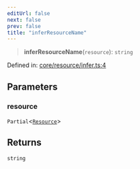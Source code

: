 ```yaml
---
editUrl: false
next: false
prev: false
title: "inferResourceName"
---
```


> **inferResourceName**(`resource`): `string`

Defined in: [core/resource/infer.ts:4](https://github.com/datisthq/dpkit/blob/5891634de8175d14853313e208ffbae144fd78eb/core/resource/infer.ts#L4)

## Parameters

### resource

`Partial`\<[`Resource`](/reference/_dpkit/core/resource/)\>

## Returns

`string`
